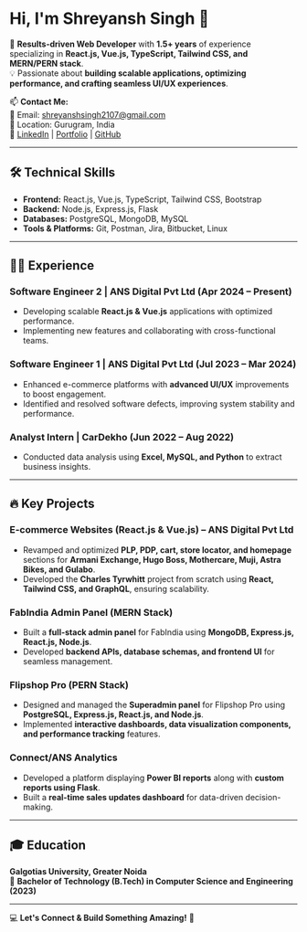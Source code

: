 # Hi, I'm Shreyansh Singh 👋

🚀 **Results-driven Web Developer** with **1.5+ years** of experience specializing in **React.js, Vue.js, TypeScript, Tailwind CSS, and MERN/PERN stack**.  
💡 Passionate about **building scalable applications, optimizing performance, and crafting seamless UI/UX experiences**.

📫 **Contact Me:**  
📧 Email: [shreyanshsingh2107@gmail.com](mailto:shreyanshsingh2107@gmail.com)  
📍 Location: Gurugram, India  
🔗 [LinkedIn](#) | [Portfolio](#) | [GitHub](https://github.com/shreyanshsingh2107)

---

## 🛠 Technical Skills
- **Frontend:** React.js, Vue.js, TypeScript, Tailwind CSS, Bootstrap  
- **Backend:** Node.js, Express.js, Flask  
- **Databases:** PostgreSQL, MongoDB, MySQL  
- **Tools & Platforms:** Git, Postman, Jira, Bitbucket, Linux  

---

## 👨‍💻 Experience

### **Software Engineer 2 | ANS Digital Pvt Ltd** (Apr 2024 – Present)
- Developing scalable **React.js & Vue.js** applications with optimized performance.
- Implementing new features and collaborating with cross-functional teams.

### **Software Engineer 1 | ANS Digital Pvt Ltd** (Jul 2023 – Mar 2024)
- Enhanced e-commerce platforms with **advanced UI/UX** improvements to boost engagement.
- Identified and resolved software defects, improving system stability and performance.

### **Analyst Intern | CarDekho** (Jun 2022 – Aug 2022)
- Conducted data analysis using **Excel, MySQL, and Python** to extract business insights.

---

## 🔥 Key Projects

### **E-commerce Websites (React.js & Vue.js) – ANS Digital Pvt Ltd**
- Revamped and optimized **PLP, PDP, cart, store locator, and homepage** sections for **Armani Exchange, Hugo Boss, Mothercare, Muji, Astra Bikes, and Gulabo**.
- Developed the **Charles Tyrwhitt** project from scratch using **React, Tailwind CSS, and GraphQL**, ensuring scalability.

### **FabIndia Admin Panel (MERN Stack)**
- Built a **full-stack admin panel** for FabIndia using **MongoDB, Express.js, React.js, Node.js**.
- Developed **backend APIs, database schemas, and frontend UI** for seamless management.

### **Flipshop Pro (PERN Stack)**
- Designed and managed the **Superadmin panel** for Flipshop Pro using **PostgreSQL, Express.js, React.js, and Node.js**.
- Implemented **interactive dashboards, data visualization components, and performance tracking** features.

### **Connect/ANS Analytics**
- Developed a platform displaying **Power BI reports** along with **custom reports using Flask**.
- Built a **real-time sales updates dashboard** for data-driven decision-making.

---

## 🎓 Education

**Galgotias University, Greater Noida**  
📜 **Bachelor of Technology (B.Tech) in Computer Science and Engineering (2023)**

---

💻 **Let's Connect & Build Something Amazing!** 🚀
